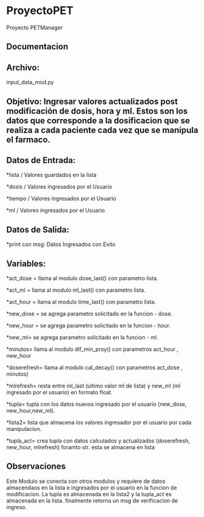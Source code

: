 # ProyectoPET
Proyecto PETManager

## **Documentacion**
## **Archivo:**
input_data_mod.py
## **Objetivo**: Ingresar valores actualizados post modificación de dosis, hora y ml. Estos son los datos que corresponde a la dosificacion que se realiza a cada paciente cada vez que se manipula el farmaco.
## **Datos de Entrada:**
*lista / Valores guardados en la lista

*dosis / Valores ingresados por el Usuario 

*tiempo / Valores ingresados por el Usuario

*ml / Valores ingresados por el Usuario

## **Datos de Salida:**
*print con msg: Datos Ingresados con Exito

## **Variables:**

*act_dose = llama al modulo dose_last() con parametro lista.

*act_ml = llama al modulo ml_last() con parametro lista.

*act_hour = llama al modulo time_last() con parametro lista.

*new_dose = se agrega parametro solicitado en la funcion - dose.

*new_hour = se agrega parametro solicitado en la funcion - hour.

*new_ml= se agrega parametro solicitado en la funcion - ml.

*minutos= llama al modulo dif_min_proy() con parametros act_hour , new_hour

*doserefresh= llama al modulo cal_decay() con parametros act_dose , minutos)

*mlrefresh= resta entre ml_last (ultimo valor ml de lista) y new_ml (ml ingresado por el usuario) en formato float.

*tupla= tupla con los datos nuevos ingresado por el usuario (new_dose, new_hour,new_ml).

*lista2= lista que almacena los valores ingresador por el usuario por cada manipulacion.

*tupla_act= crea tupla con datos calculados y actualizados (doserefresh, new_hour, mlrefresh) foramto str. esta se almacena en lista

## **Observaciones**
Este Modulo se conecta con otros modulos y requiere de datos almacendaos en la lista e ingresados por el usuario en la funcion de modificacion. La tupla es almacenada en la lista2 y la tupla_act es almacenada en la lista. finalmente  retorna un msg de verificacion de ingreso.
